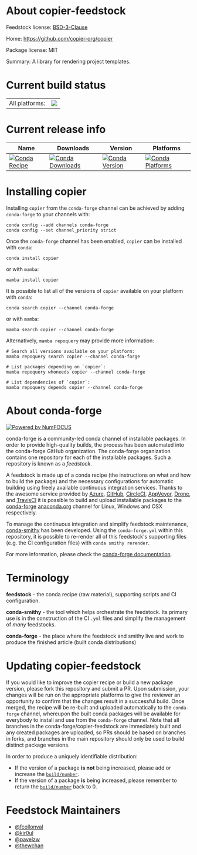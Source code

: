 About copier-feedstock
======================

Feedstock license: [BSD-3-Clause](https://github.com/conda-forge/copier-feedstock/blob/main/LICENSE.txt)

Home: https://github.com/copier-org/copier

Package license: MIT

Summary: A library for rendering project templates.

Current build status
====================


<table><tr><td>All platforms:</td>
    <td>
      <a href="https://dev.azure.com/conda-forge/feedstock-builds/_build/latest?definitionId=16612&branchName=main">
        <img src="https://dev.azure.com/conda-forge/feedstock-builds/_apis/build/status/copier-feedstock?branchName=main">
      </a>
    </td>
  </tr>
</table>

Current release info
====================

| Name | Downloads | Version | Platforms |
| --- | --- | --- | --- |
| [![Conda Recipe](https://img.shields.io/badge/recipe-copier-green.svg)](https://anaconda.org/conda-forge/copier) | [![Conda Downloads](https://img.shields.io/conda/dn/conda-forge/copier.svg)](https://anaconda.org/conda-forge/copier) | [![Conda Version](https://img.shields.io/conda/vn/conda-forge/copier.svg)](https://anaconda.org/conda-forge/copier) | [![Conda Platforms](https://img.shields.io/conda/pn/conda-forge/copier.svg)](https://anaconda.org/conda-forge/copier) |

Installing copier
=================

Installing `copier` from the `conda-forge` channel can be achieved by adding `conda-forge` to your channels with:

```
conda config --add channels conda-forge
conda config --set channel_priority strict
```

Once the `conda-forge` channel has been enabled, `copier` can be installed with `conda`:

```
conda install copier
```

or with `mamba`:

```
mamba install copier
```

It is possible to list all of the versions of `copier` available on your platform with `conda`:

```
conda search copier --channel conda-forge
```

or with `mamba`:

```
mamba search copier --channel conda-forge
```

Alternatively, `mamba repoquery` may provide more information:

```
# Search all versions available on your platform:
mamba repoquery search copier --channel conda-forge

# List packages depending on `copier`:
mamba repoquery whoneeds copier --channel conda-forge

# List dependencies of `copier`:
mamba repoquery depends copier --channel conda-forge
```


About conda-forge
=================

[![Powered by
NumFOCUS](https://img.shields.io/badge/powered%20by-NumFOCUS-orange.svg?style=flat&colorA=E1523D&colorB=007D8A)](https://numfocus.org)

conda-forge is a community-led conda channel of installable packages.
In order to provide high-quality builds, the process has been automated into the
conda-forge GitHub organization. The conda-forge organization contains one repository
for each of the installable packages. Such a repository is known as a *feedstock*.

A feedstock is made up of a conda recipe (the instructions on what and how to build
the package) and the necessary configurations for automatic building using freely
available continuous integration services. Thanks to the awesome service provided by
[Azure](https://azure.microsoft.com/en-us/services/devops/), [GitHub](https://github.com/),
[CircleCI](https://circleci.com/), [AppVeyor](https://www.appveyor.com/),
[Drone](https://cloud.drone.io/welcome), and [TravisCI](https://travis-ci.com/)
it is possible to build and upload installable packages to the
[conda-forge](https://anaconda.org/conda-forge) [anaconda.org](https://anaconda.org/)
channel for Linux, Windows and OSX respectively.

To manage the continuous integration and simplify feedstock maintenance,
[conda-smithy](https://github.com/conda-forge/conda-smithy) has been developed.
Using the ``conda-forge.yml`` within this repository, it is possible to re-render all of
this feedstock's supporting files (e.g. the CI configuration files) with ``conda smithy rerender``.

For more information, please check the [conda-forge documentation](https://conda-forge.org/docs/).

Terminology
===========

**feedstock** - the conda recipe (raw material), supporting scripts and CI configuration.

**conda-smithy** - the tool which helps orchestrate the feedstock.
                   Its primary use is in the construction of the CI ``.yml`` files
                   and simplify the management of *many* feedstocks.

**conda-forge** - the place where the feedstock and smithy live and work to
                  produce the finished article (built conda distributions)


Updating copier-feedstock
=========================

If you would like to improve the copier recipe or build a new
package version, please fork this repository and submit a PR. Upon submission,
your changes will be run on the appropriate platforms to give the reviewer an
opportunity to confirm that the changes result in a successful build. Once
merged, the recipe will be re-built and uploaded automatically to the
`conda-forge` channel, whereupon the built conda packages will be available for
everybody to install and use from the `conda-forge` channel.
Note that all branches in the conda-forge/copier-feedstock are
immediately built and any created packages are uploaded, so PRs should be based
on branches in forks, and branches in the main repository should only be used to
build distinct package versions.

In order to produce a uniquely identifiable distribution:
 * If the version of a package **is not** being increased, please add or increase
   the [``build/number``](https://docs.conda.io/projects/conda-build/en/latest/resources/define-metadata.html#build-number-and-string).
 * If the version of a package **is** being increased, please remember to return
   the [``build/number``](https://docs.conda.io/projects/conda-build/en/latest/resources/define-metadata.html#build-number-and-string)
   back to 0.

Feedstock Maintainers
=====================

* [@fcollonval](https://github.com/fcollonval/)
* [@kir0ul](https://github.com/kir0ul/)
* [@pavelzw](https://github.com/pavelzw/)
* [@thewchan](https://github.com/thewchan/)

